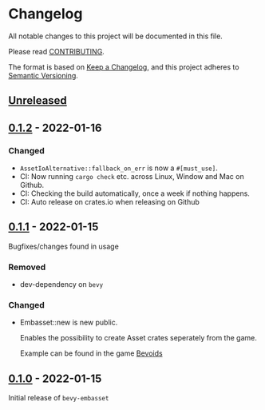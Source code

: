 # Changelog
All notable changes to this project will be documented in this file.

Please read [CONTRIBUTING](./CONTRIBUTING.md#CHANGELOG).

The format is based on [Keep a Changelog](https://keepachangelog.com/en/1.0.0/),
and this project adheres to [Semantic Versioning](https://semver.org/spec/v2.0.0.html).

## [Unreleased]

## [0.1.2] - 2022-01-16
### Changed
- `AssetIoAlternative::fallback_on_err` is now a `#[must_use]`.
- CI: Now running `cargo check` etc. across Linux, Window and Mac on Github.
- CI: Checking the build automatically, once a week if nothing happens.
- CI: Auto release on crates.io when releasing on Github

## [0.1.1] - 2022-01-15
Bugfixes/changes found in usage

### Removed
- dev-dependency on `bevy`

### Changed
- Embasset::new is new public.
    
    Enables the possibility to create Asset crates seperately from the game.
    
    Example can be found in the game [Bevoids](https://github.com/taurr/bevoids)

## [0.1.0] - 2022-01-15
Initial release of `bevy-embasset`

[Unreleased]: https://github.com/taurr/bevy-embasset/compare/0.1.2...HEAD
[0.1.2]: https://github.com/taurr/bevy-embasset/releases/tag/0.1.2
[0.1.1]: https://github.com/taurr/bevy-embasset/releases/tag/0.1.1
[0.1.0]: https://github.com/taurr/bevy-embasset/releases/tag/0.1.0